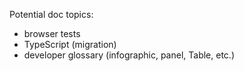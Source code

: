 Potential doc topics:

- browser tests
- TypeScript (migration)
- developer glossary (infographic, panel, Table, etc.)
